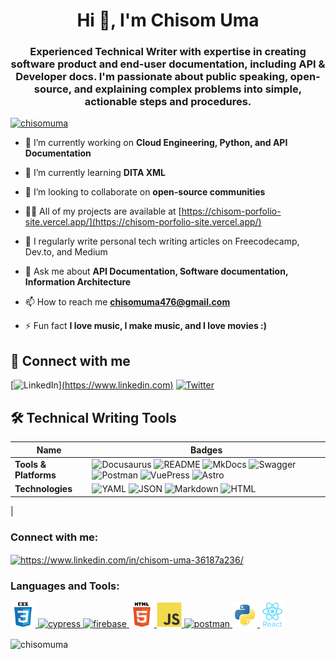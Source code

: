 <h1 align="center">Hi 👋, I'm Chisom Uma</h1>
<h3 align="center">Experienced Technical Writer with expertise in creating software product and end-user documentation, including API & Developer docs. I'm passionate about public speaking, open-source, and explaining complex problems into simple, actionable steps and procedures.</h3>

<p align="left"> <a href="https://github.com/ryo-ma/github-profile-trophy"><img src="https://github-profile-trophy.vercel.app/?username=chisomuma" alt="chisomuma" /></a> </p>

- 🔭 I’m currently working on **Cloud Engineering, Python, and API Documentation**

- 🌱 I’m currently learning **DITA XML**

- 👯 I’m looking to collaborate on **open-source communities**

- 👨‍💻 All of my projects are available at [https://chisom-porfolio-site.vercel.app/](https://chisom-porfolio-site.vercel.app/)

- 📝 I regularly write personal tech writing articles on Freecodecamp, Dev.to, and Medium

- 💬 Ask me about **API Documentation, Software documentation, Information Architecture**

- 📫 How to reach me **chisomuma476@gmail.com**

- ⚡ Fun fact **I love music, I make music, and I love movies :)**

## 👤 Connect with me

[![LinkedIn](https://img.shields.io/badge/LinkedIn-blue?style=for-the-badge&logo=linkedin)][(https://www.linkedin.com)](https://www.linkedin.com/in/chisom-uma-36187a236/)
[![Twitter](https://img.shields.io/badge/Twitter-blue?style=for-the-badge&logo=twitter)](https://www.twitter.com)

## 🛠️ Technical Writing Tools

| **Name**              | **Badges**                                                                                                           |
|-----------------------|---------------------------------------------------------------------------------------------------------------------|
| **Tools & Platforms** | ![Docusaurus](https://img.shields.io/badge/Docusaurus-blue) ![README](https://img.shields.io/badge/README-green) ![MkDocs](https://img.shields.io/badge/MkDocs-blue) ![Swagger](https://img.shields.io/badge/Swagger-brightgreen) ![Postman](https://img.shields.io/badge/Postman-orange) ![VuePress](https://img.shields.io/badge/VuePress-green) ![Astro](https://img.shields.io/badge/Astro-black) |
| **Technologies**      | ![YAML](https://img.shields.io/badge/YAML-blue) ![JSON](https://img.shields.io/badge/JSON-orange) ![Markdown](https://img.shields.io/badge/Markdown-lightgrey) ![HTML](https://img.shields.io/badge/HTML-orange)                               |
|



<h3 align="left">Connect with me:</h3>
<p align="left">
<a href="https://www.linkedin.com/in/chisom-uma-36187a236/" target="blank"><img align="center" src="https://raw.githubusercontent.com/rahuldkjain/github-profile-readme-generator/master/src/images/icons/Social/linked-in-alt.svg" alt="https://www.linkedin.com/in/chisom-uma-36187a236/" height="30" width="40" /></a>
</p>

<h3 align="left">Languages and Tools:</h3>
<p align="left"> <a href="https://www.w3schools.com/css/" target="_blank" rel="noreferrer"> <img src="https://raw.githubusercontent.com/devicons/devicon/master/icons/css3/css3-original-wordmark.svg" alt="css3" width="40" height="40"/> </a> <a href="https://www.cypress.io" target="_blank" rel="noreferrer"> <img src="https://raw.githubusercontent.com/simple-icons/simple-icons/6e46ec1fc23b60c8fd0d2f2ff46db82e16dbd75f/icons/cypress.svg" alt="cypress" width="40" height="40"/> </a> <a href="https://firebase.google.com/" target="_blank" rel="noreferrer"> <img src="https://www.vectorlogo.zone/logos/firebase/firebase-icon.svg" alt="firebase" width="40" height="40"/> </a> <a href="https://www.w3.org/html/" target="_blank" rel="noreferrer"> <img src="https://raw.githubusercontent.com/devicons/devicon/master/icons/html5/html5-original-wordmark.svg" alt="html5" width="40" height="40"/> </a> <a href="https://developer.mozilla.org/en-US/docs/Web/JavaScript" target="_blank" rel="noreferrer"> <img src="https://raw.githubusercontent.com/devicons/devicon/master/icons/javascript/javascript-original.svg" alt="javascript" width="40" height="40"/> </a> <a href="https://postman.com" target="_blank" rel="noreferrer"> <img src="https://www.vectorlogo.zone/logos/getpostman/getpostman-icon.svg" alt="postman" width="40" height="40"/> </a> <a href="https://www.python.org" target="_blank" rel="noreferrer"> <img src="https://raw.githubusercontent.com/devicons/devicon/master/icons/python/python-original.svg" alt="python" width="40" height="40"/> </a> <a href="https://reactjs.org/" target="_blank" rel="noreferrer"> <img src="https://raw.githubusercontent.com/devicons/devicon/master/icons/react/react-original-wordmark.svg" alt="react" width="40" height="40"/> </a> </p>

<p><img align="center" src="https://github-readme-stats.vercel.app/api/top-langs?username=chisomuma&show_icons=true&locale=en&layout=compact" alt="chisomuma" /></p>
